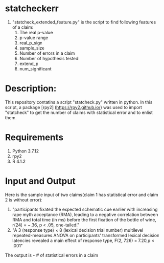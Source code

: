 # statcheckerr

1. "statcheck_extended_feature.py" is the script to find following features of a claim:     
    1. The real p-value
    2. p-value range
    3. real_p_sign
    4. sample_size
    5. Number of errors in a claim
    6. Number of hypothesis tested
    7. extend_p
    8. num_significant

# Description:

This repository contatins a script "statcheck.py" written in python. In this script, a package [rpy2] (https://rpy2.github.io/) was used to import "statcheck" to get the number of claims with statistical error and to enlist them.
# Requirements 
1. Python 3.7.12
2. rpy2
3. R 4.1.2
# Input and Output

Here is the sample input of two claims(claim 1 has statistical error and claim 2 is without error):
1. "participants fixated the expected schematic cue earlier with increasing rape myth acceptance (RMA), leading to a negative correlation between RMA and total time (in ms) before the first fixation of the bottle of wine, r(24) = −.36, p < .05, one-tailed."
2. "A 3 (response type) × 8 (lexical decision trial number) multilevel repeated-measures ANOVA on participants' transformed lexical decision latencies revealed a main effect of response type, F(2, 726) = 7.20,p < .001"

The output is - # of statistical errors in a claim
